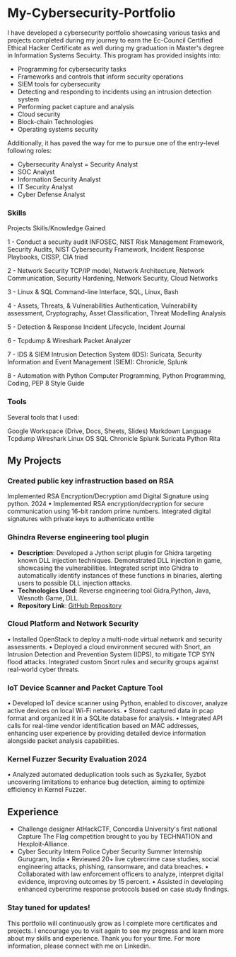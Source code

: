 # My-Cybersecurity-Portfolio

I have developed a cybersecurity portfolio showcasing various tasks and projects completed during my journey to earn the Ec-Council Certified Ethical Hacker Certificate as well during my graduation in Master's degree in Information Systems Secuirty. This program has provided insights into:

- Programming for cybersecurity tasks
- Frameworks and controls that inform security operations
- SIEM tools for cybersecurity
- Detecting and responding to incidents using an intrusion detection system
- Performing packet capture and analysis
- Cloud security
- Block-chain Technologies
- Operating systems security
  


Additionally, it has paved the way for me to pursue one of the entry-level following roles:

- Cybersecurity Analyst
= Security Analyst
- SOC Analyst
- Information Security Analyst
- IT Security Analyst
- Cyber Defense Analyst



### Skills
Projects	Skills/Knowledge Gained

1 - Conduct a security audit	INFOSEC, NIST Risk Management Framework, Security Audits, NIST Cybersecurity Framework, Incident Response Playbooks, CISSP, CIA triad

2 - Network Security	TCP/IP model, Network Architecture, Network Communication, Security Hardening, Network Security, Cloud Networks

3 - Linux & SQL	Command-line Interface, SQL, Linux, Bash

4 - Assets, Threats, & Vulnerabilities	Authentication,  Vulnerability assessment, Cryptography, Asset Classification, Threat Modelling Analysis

5 - Detection & Response	Incident Lifecycle, Incident Journal

6 - Tcpdump & Wireshark	Packet Analyzer

7 - IDS & SIEM	Intrusion Detection System (IDS): Suricata, Security Information and Event Management (SIEM): Chronicle, Splunk

8 - Automation with Python	Computer Programming, Python Programming, Coding, PEP 8 Style Guide


### Tools
Several tools that I used:

Google Workspace (Drive, Docs, Sheets, Slides)
Markdown Language
Tcpdump
Wireshark
Linux OS
SQL
Chronicle
Splunk
Suricata
Python
Rita 


## My Projects
### Created public key infrastruction based on RSA 
Implemented RSA Encryption/Decryption amd Digital Signature using python. 2024
• Implemented RSA encryption/decryption for secure communication using 16-bit random prime numbers. Integrated
digital signatures with private keys to authenticate entitie

### Ghindra Reverse engineering tool plugin
- **Description**: Developed a Jython script plugin for Ghidra targeting known DLL injection techniques. Demonstrated DLL injection in game, showcasing the vulnerabilities. Integrated script into Ghidra to automatically identify instances of these functions in binaries, alerting users to possible DLL injection attacks.
- **Technologies Used**: Reverse engineering tool Gidra,Python, Java, Wesnoth Game, DLL.
- **Repository Link**: [GitHub Repository](https://github.com/highfunctioning/ghidra_jython)

### Cloud Platform and Network Security 
• Installed OpenStack to deploy a multi-node virtual network and security assessments.
• Deployed a cloud environment secured with Snort, an Intrusion Detection and Prevention System (IDPS), to mitigate
TCP SYN flood attacks. Integrated custom Snort rules and security groups against real-world cyber threats.

### IoT Device Scanner and Packet Capture Tool
• Developed IoT device scanner using Python, enabled to discover, analyze active devices on local Wi-Fi networks.
• Stored captured data in pcap format and organized it in a SQLite database for analysis.
• Integrated API calls for real-time vendor identification based on MAC addresses, enhancing user experience by
providing detailed device information alongside packet analysis capabilities.

### Kernel Fuzzer Security Evaluation 2024
• Analyzed automated deduplication tools such as Syzkaller, Syzbot uncovering limitations to enhance bug
detection, aiming to optimize efficiency in Kernel Fuzzer.
  
## Experience
- Challenge designer AtHackCTF, Concordia University's first national Capture The Flag competition brought to you by TECHNATION and Hexploit-Alliance.
- Cyber Security Intern
Police Cyber Security Summer Internship Gurugram, India
• Reviewed 20+ live cybercrime case studies, social engineering attacks, phishing, ransomware, and data breaches.
• Collaborated with law enforcement officers to analyze, interpret digital evidence, improving outcomes by 15 percent.
• Assisted in developing enhanced cybercrime response protocols based on case study findings.

### Stay tuned for updates!

This portfolio will continuously grow as I complete more certificates and projects. I encourage you to visit again to see my progress and learn more about my skills and experience. Thank you for your time. For more information, please connect with me on Linkedin.
